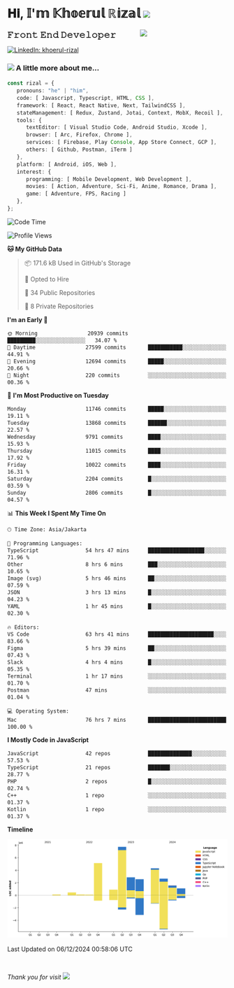 <h1> 𝐇𝐢, 𝕀'𝕞 𝕂𝕙𝕠𝕖𝕣𝕦𝕝 ℝ𝕚𝕫𝕒𝕝 <img src="https://media.giphy.com/media/mGcNjsfWAjY5AEZNw6/giphy.gif" width="50"></h1>
<img align='right' src="https://media.giphy.com/media/v1.Y2lkPTc5MGI3NjExOWI2ajR2NGJubzBsZHFuaHMwajRrcDNsNXJwOG8yb3F0NjhkNXF4OSZlcD12MV9pbnRlcm5hbF9naWZfYnlfaWQmY3Q9cw/fkZukR450RQ1qnGaq9/giphy.gif" width="200">
<strong style="font-size:20px;">𝙵𝚛𝚘𝚗𝚝 𝙴𝚗𝚍 𝙳𝚎𝚟𝚎𝚕𝚘𝚙𝚎𝚛</strong>
</p></em>

[![LinkedIn: khoerul-rizal](https://img.shields.io/badge/khoerul--rizal-blue?style=flat-square&logo=Linkedin&logoColor=white&link=https://www.linkedin.com/in/khoerul-rizal/)](https://www.linkedin.com/in/khoerul-rizal/)

### <img src="https://media.giphy.com/media/VgCDAzcKvsR6OM0uWg/giphy.gif" width="50"> A little more about me...

```typescript
const rizal = {
   pronouns: "he" | "him",
   code: [ Javascript, Typescript, HTML, CSS ],
   framework: [ React, React Native, Next, TailwindCSS ],
   stateManagement: [ Redux, Zustand, Jotai, Context, MobX, Recoil ],
   tools: {
      textEditor: [ Visual Studio Code, Android Studio, Xcode ],
      browser: [ Arc, Firefox, Chrome ],
      services: [ Firebase, Play Console, App Store Connect, GCP ],
      others: [ Github, Postman, iTerm ]
   },
   platform: [ Android, iOS, Web ],
   interest: {
      programming: [ Mobile Development, Web Development ],
      movies: [ Action, Adventure, Sci-Fi, Anime, Romance, Drama ],
      game: [ Adventure, FPS, Racing ]
   },
};
```

<!--START_SECTION:waka-->
![Code Time](http://img.shields.io/badge/Code%20Time-1%2C761%20hrs%203%20mins-blue)

![Profile Views](http://img.shields.io/badge/Profile%20Views-0-blue)

**🐱 My GitHub Data** 

> 📦 171.6 kB Used in GitHub's Storage 
 > 
> 💼 Opted to Hire
 > 
> 📜 34 Public Repositories 
 > 
> 🔑 8 Private Repositories 
 > 
**I'm an Early 🐤** 

```text
🌞 Morning                20939 commits       █████████░░░░░░░░░░░░░░░░   34.07 % 
🌆 Daytime                27599 commits       ███████████░░░░░░░░░░░░░░   44.91 % 
🌃 Evening                12694 commits       █████░░░░░░░░░░░░░░░░░░░░   20.66 % 
🌙 Night                  220 commits         ░░░░░░░░░░░░░░░░░░░░░░░░░   00.36 % 
```
📅 **I'm Most Productive on Tuesday** 

```text
Monday                   11746 commits       █████░░░░░░░░░░░░░░░░░░░░   19.11 % 
Tuesday                  13868 commits       ██████░░░░░░░░░░░░░░░░░░░   22.57 % 
Wednesday                9791 commits        ████░░░░░░░░░░░░░░░░░░░░░   15.93 % 
Thursday                 11015 commits       ████░░░░░░░░░░░░░░░░░░░░░   17.92 % 
Friday                   10022 commits       ████░░░░░░░░░░░░░░░░░░░░░   16.31 % 
Saturday                 2204 commits        █░░░░░░░░░░░░░░░░░░░░░░░░   03.59 % 
Sunday                   2806 commits        █░░░░░░░░░░░░░░░░░░░░░░░░   04.57 % 
```


📊 **This Week I Spent My Time On** 

```text
🕑︎ Time Zone: Asia/Jakarta

💬 Programming Languages: 
TypeScript               54 hrs 47 mins      ██████████████████░░░░░░░   71.96 % 
Other                    8 hrs 6 mins        ███░░░░░░░░░░░░░░░░░░░░░░   10.65 % 
Image (svg)              5 hrs 46 mins       ██░░░░░░░░░░░░░░░░░░░░░░░   07.59 % 
JSON                     3 hrs 13 mins       █░░░░░░░░░░░░░░░░░░░░░░░░   04.23 % 
YAML                     1 hr 45 mins        █░░░░░░░░░░░░░░░░░░░░░░░░   02.30 % 

🔥 Editors: 
VS Code                  63 hrs 41 mins      █████████████████████░░░░   83.66 % 
Figma                    5 hrs 39 mins       ██░░░░░░░░░░░░░░░░░░░░░░░   07.43 % 
Slack                    4 hrs 4 mins        █░░░░░░░░░░░░░░░░░░░░░░░░   05.35 % 
Terminal                 1 hr 17 mins        ░░░░░░░░░░░░░░░░░░░░░░░░░   01.70 % 
Postman                  47 mins             ░░░░░░░░░░░░░░░░░░░░░░░░░   01.04 % 

💻 Operating System: 
Mac                      76 hrs 7 mins       █████████████████████████   100.00 % 
```

**I Mostly Code in JavaScript** 

```text
JavaScript               42 repos            ██████████████░░░░░░░░░░░   57.53 % 
TypeScript               21 repos            ███████░░░░░░░░░░░░░░░░░░   28.77 % 
PHP                      2 repos             █░░░░░░░░░░░░░░░░░░░░░░░░   02.74 % 
C++                      1 repo              ░░░░░░░░░░░░░░░░░░░░░░░░░   01.37 % 
Kotlin                   1 repo              ░░░░░░░░░░░░░░░░░░░░░░░░░   01.37 % 
```



**Timeline**

![Lines of Code chart](https://raw.githubusercontent.com/khoerulrizal/khoerulrizal/main/assets/bar_graph.png)


 Last Updated on 06/12/2024 00:58:06 UTC
<!--END_SECTION:waka-->
</details>
<br/>

<em>Thank you for visit</em> <img src="https://media.giphy.com/media/v1.Y2lkPTc5MGI3NjExcHdvNm1qZWtjaGw0ZjdwM3Z3NnY2dHlueTVuODBta2FiY20wM2YybSZlcD12MV9pbnRlcm5hbF9naWZfYnlfaWQmY3Q9cw/tV25tpdKqdFa9x81k2/giphy.gif" width="40">
